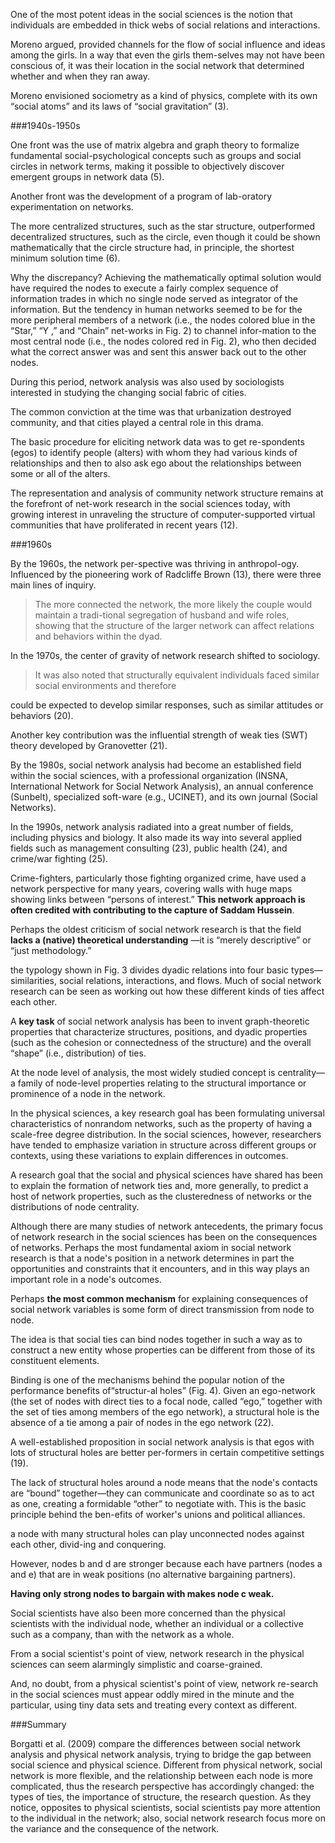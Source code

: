 One of the most potent ideas in the social sciences is the notion that individuals are embedded in thick webs of social relations and interactions.

Moreno argued, provided channels for the flow of social influence and ideas among the girls. In a way that even the girls them-selves may not have been conscious of, it was their location in the social network that determined whether and when they ran away.

Moreno envisioned sociometry as a kind of physics, complete with its own “social atoms” and its laws of “social gravitation” (3).

###1940s-1950s

One front was the use of matrix algebra and graph theory to formalize fundamental social-psychological concepts such as groups and social circles in network terms, making it possible to objectively discover emergent groups in network data (5).

Another front was the development of a program of lab-oratory experimentation on networks.

The more centralized structures, such as the star structure, outperformed decentralized structures, such as the circle, even though it could be shown mathematically that the circle structure had, in principle, the shortest minimum solution time (6).

Why the discrepancy? Achieving the mathematically optimal solution would have required the nodes to execute a fairly complex sequence of information trades in which no single node served as integrator of the information. But the tendency in human networks seemed to be for the more peripheral members of a network (i.e., the nodes colored blue in the “Star,” “Y ,” and “Chain” net-works in Fig. 2) to channel infor-mation to the most central node (i.e., the nodes colored red in Fig. 2), who then decided what the correct answer was and sent this answer back out to the other nodes.

During this period, network analysis was also used by sociologists interested in studying the changing social fabric of cities.

The common conviction at the time was that urbanization destroyed community, and that cities played a central role in this drama.

The basic procedure for eliciting network data was to get re-spondents (egos) to identify people (alters) with whom they had various kinds of relationships and then to also ask ego about the relationships between some or all of the alters.

The representation and analysis of community network structure remains at the forefront of net-work research in the social sciences today, with growing interest in unraveling the structure of computer-supported virtual communities that have proliferated in recent years (12).

###1960s

By the 1960s, the network per-spective was thriving in anthropol-ogy. Influenced by the pioneering work of Radcliffe Brown (13), there were three main lines of inquiry.

 >The more connected the network, the more likely the couple would maintain a tradi-tional segregation of husband and wife roles, showing that the structure of the larger network can affect relations and behaviors within the dyad.

In the 1970s, the center of gravity of network research shifted to sociology.

 >It was also noted that structurally equivalent individuals faced similar social environments and therefore

could be expected to develop similar responses, such as similar attitudes or behaviors (20).

Another key contribution was the influential strength of weak ties (SWT) theory developed by Granovetter (21).

By the 1980s, social network analysis had become an established field within the social sciences, with a professional organization (INSNA, International Network for Social Network Analysis), an annual conference (Sunbelt), specialized soft-ware (e.g., UCINET), and its own journal (Social Networks).

In the 1990s, network analysis radiated into a great number of fields, including physics and biology. It also made its way into several applied fields such as management consulting (23), public health (24), and crime/war fighting (25).

Crime-fighters, particularly those fighting organized crime, have used a network perspective for many years, covering walls with huge maps showing links between “persons of interest.” **This network approach is often credited with contributing to the capture of Saddam Hussein**.

Perhaps the oldest criticism of social network research is that the field **lacks a (native) theoretical understanding** —it is “merely descriptive” or “just methodology.”

the typology shown in Fig. 3 divides dyadic relations into four basic types—similarities, social relations, interactions, and flows. Much of social network research can be seen as working out how these different kinds of ties affect each other.

A **key task** of social network analysis has been to invent graph-theoretic properties that characterize structures, positions, and dyadic properties (such as the cohesion or connectedness of the structure) and the overall “shape” (i.e., distribution) of ties.

At the node level of analysis, the most widely studied concept is centrality—a family of node-level properties relating to the structural importance or prominence of a node in the network.

In the physical sciences, a key research goal has been formulating universal characteristics of nonrandom networks, such as the property of having a scale-free degree distribution. In the social sciences, however, researchers have tended to emphasize variation in structure across different groups or contexts, using these variations to explain differences in outcomes.

A research goal that the social and physical sciences have shared has been to explain the formation of network ties and, more generally, to predict a host of network properties, such as the clusteredness of networks or the distributions of node centrality.

Although there are many studies of network antecedents, the primary focus of network research in the social sciences has been on the consequences of networks. Perhaps the most fundamental axiom in social network research is that a node's position in a network determines in part the opportunities and constraints that it encounters, and in this way plays an important role in a node's outcomes.

Perhaps **the most common mechanism** for explaining consequences of social network variables is some form of direct transmission from node to node.

The idea is that social ties can bind nodes together in such a way as to construct a new entity whose properties can be different from those of its constituent elements.

Binding is one of the mechanisms behind the popular notion of the performance benefits of“structur-al holes” (Fig. 4). Given an ego-network (the set of nodes with direct ties to a focal node, called “ego,” together with the set of ties among members of the ego network), a structural hole is the absence of a tie among a pair of nodes in the ego network (22).

A well-established proposition in social network analysis is that egos with lots of structural holes are better per-formers in certain competitive settings (19).

The lack of structural holes around a node means that the node's contacts are “bound” together—they can communicate and coordinate so as to act as one, creating a formidable “other” to negotiate with. This is the basic principle behind the ben-efits of worker's unions and political alliances.

a node with many structural holes can play unconnected nodes against each other, divid-ing and conquering.

However, nodes b and d are stronger because each have partners (nodes a and e) that are in weak positions (no alternative bargaining partners).

**Having only strong nodes to bargain with makes node c weak.**

Social scientists have also been more concerned than the physical scientists with the individual node, whether an individual or a collective such as a company, than with the network as a whole.

From a social scientist's point of view, network research in the physical sciences can seem alarmingly simplistic and coarse-grained.

And, no doubt, from a physical scientist's point of view, network re-search in the social sciences must appear oddly mired in the minute and the particular, using tiny data sets and treating every context as different.

###Summary

Borgatti et al. (2009) compare the differences between social network analysis and physical network analysis, trying to bridge the gap between social science and physical science. Different from physical network, social network is more flexible, and the relationship between each node is more complicated, thus the research perspective has accordingly changed: the types of ties, the importance of structure, the research question. As they notice, opposites to physical scientists, social scientists pay more attention to the individual in the network; also, social network research focus more on the variance and the consequence of the network.

